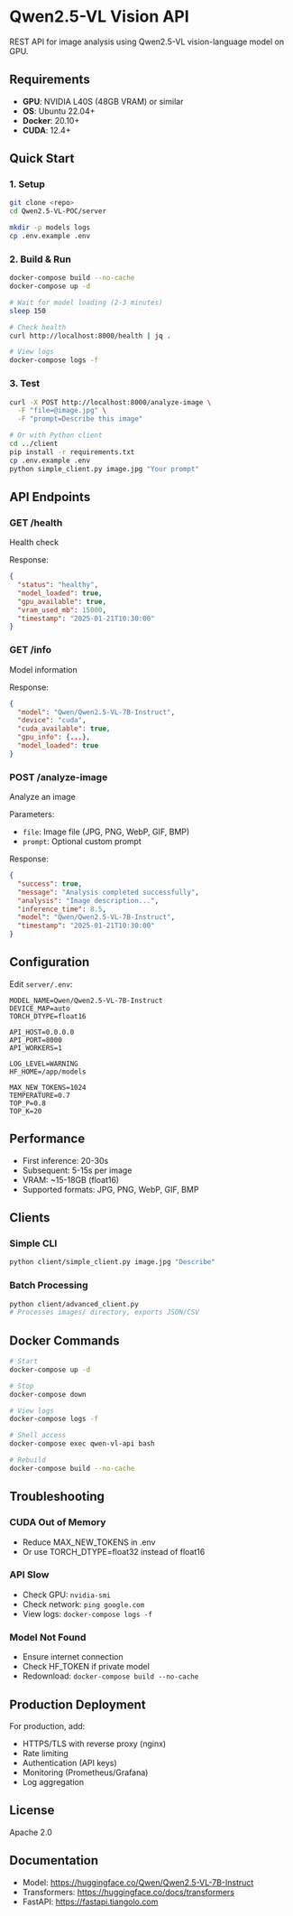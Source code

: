 # Qwen2.5-VL Vision API

REST API for image analysis using Qwen2.5-VL vision-language model on GPU.

## Requirements

- **GPU**: NVIDIA L40S (48GB VRAM) or similar
- **OS**: Ubuntu 22.04+
- **Docker**: 20.10+
- **CUDA**: 12.4+

## Quick Start

### 1. Setup

```bash
git clone <repo>
cd Qwen2.5-VL-POC/server

mkdir -p models logs
cp .env.example .env
```

### 2. Build & Run

```bash
docker-compose build --no-cache
docker-compose up -d

# Wait for model loading (2-3 minutes)
sleep 150

# Check health
curl http://localhost:8000/health | jq .

# View logs
docker-compose logs -f
```

### 3. Test

```bash
curl -X POST http://localhost:8000/analyze-image \
  -F "file=@image.jpg" \
  -F "prompt=Describe this image"

# Or with Python client
cd ../client
pip install -r requirements.txt
cp .env.example .env
python simple_client.py image.jpg "Your prompt"
```

## API Endpoints

### GET /health
Health check

Response:
```json
{
  "status": "healthy",
  "model_loaded": true,
  "gpu_available": true,
  "vram_used_mb": 15000,
  "timestamp": "2025-01-21T10:30:00"
}
```

### GET /info
Model information

Response:
```json
{
  "model": "Qwen/Qwen2.5-VL-7B-Instruct",
  "device": "cuda",
  "cuda_available": true,
  "gpu_info": {...},
  "model_loaded": true
}
```

### POST /analyze-image
Analyze an image

Parameters:
- `file`: Image file (JPG, PNG, WebP, GIF, BMP)
- `prompt`: Optional custom prompt

Response:
```json
{
  "success": true,
  "message": "Analysis completed successfully",
  "analysis": "Image description...",
  "inference_time": 8.5,
  "model": "Qwen/Qwen2.5-VL-7B-Instruct",
  "timestamp": "2025-01-21T10:30:00"
}
```

## Configuration

Edit `server/.env`:

```env
MODEL_NAME=Qwen/Qwen2.5-VL-7B-Instruct
DEVICE_MAP=auto
TORCH_DTYPE=float16

API_HOST=0.0.0.0
API_PORT=8000
API_WORKERS=1

LOG_LEVEL=WARNING
HF_HOME=/app/models

MAX_NEW_TOKENS=1024
TEMPERATURE=0.7
TOP_P=0.8
TOP_K=20
```

## Performance

- First inference: 20-30s
- Subsequent: 5-15s per image
- VRAM: ~15-18GB (float16)
- Supported formats: JPG, PNG, WebP, GIF, BMP

## Clients

### Simple CLI
```bash
python client/simple_client.py image.jpg "Describe"
```

### Batch Processing
```bash
python client/advanced_client.py
# Processes images/ directory, exports JSON/CSV
```

## Docker Commands

```bash
# Start
docker-compose up -d

# Stop
docker-compose down

# View logs
docker-compose logs -f

# Shell access
docker-compose exec qwen-vl-api bash

# Rebuild
docker-compose build --no-cache
```

## Troubleshooting

### CUDA Out of Memory
- Reduce MAX_NEW_TOKENS in .env
- Or use TORCH_DTYPE=float32 instead of float16

### API Slow
- Check GPU: `nvidia-smi`
- Check network: `ping google.com`
- View logs: `docker-compose logs -f`

### Model Not Found
- Ensure internet connection
- Check HF_TOKEN if private model
- Redownload: `docker-compose build --no-cache`

## Production Deployment

For production, add:
- HTTPS/TLS with reverse proxy (nginx)
- Rate limiting
- Authentication (API keys)
- Monitoring (Prometheus/Grafana)
- Log aggregation

## License

Apache 2.0

## Documentation

- Model: https://huggingface.co/Qwen/Qwen2.5-VL-7B-Instruct
- Transformers: https://huggingface.co/docs/transformers
- FastAPI: https://fastapi.tiangolo.com
